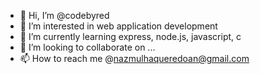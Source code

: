 - 👋 Hi, I’m @codebyred
- 👀 I’m interested in web application development
- 🌱 I’m currently learning express, node.js, javascript, c 
- 💞️ I’m looking to collaborate on ...
- 📫 How to reach me @nazmulhaqueredoan@gmail.com

<!---
codebyred/codebyred is a ✨ special ✨ repository because its `README.md` (this file) appears on your GitHub profile.
You can click the Preview link to take a look at your changes.
--->

